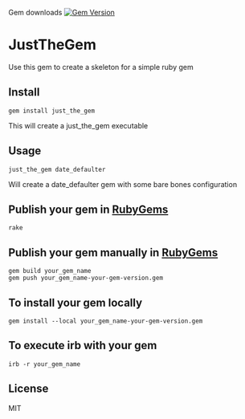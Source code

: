 Gem downloads
[![Gem Version](https://rubygems-badges.onrender.com/owners/shkumbindelija.png)](https://rubygems-badges.onrender.com/owners/shkumbindelija)

# JustTheGem

Use this gem to create a skeleton for a simple ruby gem

## Install

    gem install just_the_gem

This will create a just_the_gem executable

## Usage

    just_the_gem date_defaulter

Will create a date_defaulter gem with some bare bones configuration

## Publish your gem in [RubyGems](https://www.rubygems.org)

    rake

## Publish your gem manually in [RubyGems](https://www.rubygems.org)

    gem build your_gem_name
    gem push your_gem_name-your-gem-version.gem

## To install your gem locally
   
    gem install --local your_gem_name-your-gem-version.gem

## To execute irb with your gem
    irb -r your_gem_name
## License

MIT
